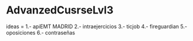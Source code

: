 # AdvanzedCusrseLvl3


ideas = 
1.- apiEMT MADRID
2.- intraejercicios
3.- ticjob
4.- fireguardian
5.- oposiciones
6.- contraseñas

